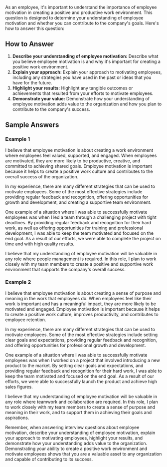 
As an employee, it's important to understand the importance of employee motivation in creating a positive and productive work environment. This question is designed to determine your understanding of employee motivation and whether you can contribute to the company's goals. Here's how to answer this question:

How to Answer
-------------

1. **Describe your understanding of employee motivation:** Describe what you believe employee motivation is and why it's important for creating a positive work environment.
2. **Explain your approach:** Explain your approach to motivating employees, including any strategies you have used in the past or ideas that you have for the future.
3. **Highlight your results:** Highlight any tangible outcomes or achievements that resulted from your efforts to motivate employees.
4. **Demonstrate your value:** Demonstrate how your understanding of employee motivation adds value to the organization and how you plan to contribute to the company's success.

Sample Answers
--------------

### Example 1

I believe that employee motivation is about creating a work environment where employees feel valued, supported, and engaged. When employees are motivated, they are more likely to be productive, creative, and committed to achieving shared goals. Employee motivation is important because it helps to create a positive work culture and contributes to the overall success of the organization.

In my experience, there are many different strategies that can be used to motivate employees. Some of the most effective strategies include providing regular feedback and recognition, offering opportunities for growth and development, and creating a supportive team environment.

One example of a situation where I was able to successfully motivate employees was when I led a team through a challenging project with tight deadlines. By providing regular feedback and recognition for their hard work, as well as offering opportunities for training and professional development, I was able to keep the team motivated and focused on the end goal. As a result of our efforts, we were able to complete the project on time and with high quality results.

I believe that my understanding of employee motivation will be valuable in any role where people management is required. In this role, I plan to work closely with my team members to create a positive and supportive work environment that supports the company's overall success.

### Example 2

I believe that employee motivation is about creating a sense of purpose and meaning in the work that employees do. When employees feel like their work is important and has a meaningful impact, they are more likely to be motivated and engaged. Employee motivation is important because it helps to create a positive work culture, improves productivity, and contributes to employee retention.

In my experience, there are many different strategies that can be used to motivate employees. Some of the most effective strategies include setting clear goals and expectations, providing regular feedback and recognition, and offering opportunities for professional growth and development.

One example of a situation where I was able to successfully motivate employees was when I worked on a project that involved introducing a new product to the market. By setting clear goals and expectations, and providing regular feedback and recognition for their hard work, I was able to keep the team motivated and focused on the end goal. As a result of our efforts, we were able to successfully launch the product and achieve high sales figures.

I believe that my understanding of employee motivation will be valuable in any role where teamwork and collaboration are required. In this role, I plan to work closely with my team members to create a sense of purpose and meaning in their work, and to support them in achieving their goals and aspirations.

Remember, when answering interview questions about employee motivation, describe your understanding of employee motivation, explain your approach to motivating employees, highlight your results, and demonstrate how your understanding adds value to the organization. Demonstrating your ability to create a positive work environment and motivate employees shows that you are a valuable asset to any organization and capable of contributing to its success.
